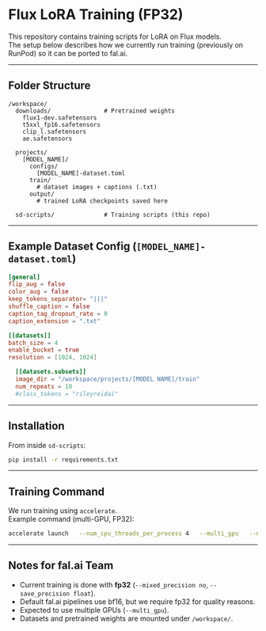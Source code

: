# Flux LoRA Training (FP32)

This repository contains training scripts for LoRA on Flux models.  
The setup below describes how we currently run training (previously on RunPod) so it can be ported to fal.ai.

---

## Folder Structure

```
/workspace/
  downloads/               # Pretrained weights
    flux1-dev.safetensors
    t5xxl_fp16.safetensors
    clip_l.safetensors
    ae.safetensors

  projects/
    [MODEL_NAME]/
      configs/
        [MODEL_NAME]-dataset.toml
      train/
        # dataset images + captions (.txt)
      output/
        # trained LoRA checkpoints saved here

  sd-scripts/              # Training scripts (this repo)
```

---

## Example Dataset Config (`[MODEL_NAME]-dataset.toml`)

```toml
[general]
flip_aug = false
color_aug = false
keep_tokens_separator= "|||"
shuffle_caption = false
caption_tag_dropout_rate = 0
caption_extension = ".txt"

[[datasets]]
batch_size = 4
enable_bucket = true
resolution = [1024, 1024]

  [[datasets.subsets]]
  image_dir = "/workspace/projects/[MODEL NAME]/train"
  num_repeats = 10
  #class_tokens = "rileyreidai"
```

---

## Installation

From inside `sd-scripts`:

```bash
pip install -r requirements.txt
```

---

## Training Command

We run training using `accelerate`.  
Example command (multi-GPU, FP32):

```bash
accelerate launch   --num_cpu_threads_per_process 4   --multi_gpu   --num_processes [NUM_GPUS]   flux_train_network.py   --pretrained_model_name_or_path /workspace/downloads/flux1-dev.safetensors   --clip_l /workspace/downloads/clip_l.safetensors   --t5xxl /workspace/downloads/t5xxl_fp16.safetensors   --ae /workspace/downloads/ae.safetensors   --save_model_as safetensors   --seed 486586   --sdpa   --persistent_data_loader_workers   --max_data_loader_n_workers 2   --network_module networks.lora_flux   --network_dim 32   --network_alpha 64   --gradient_checkpointing   --mixed_precision no   --save_precision float   --dataset_config /workspace/projects/[MODEL NAME]/configs/[MODEL NAME]-dataset.toml   --output_dir /workspace/projects/[MODEL NAME]/output   --output_name [MODEL NAME]-flux_lora-fp32_vR1a   --learning_rate 1e-4   --max_train_epochs 40   --t5xxl_max_token_length 512   --disable_mmap_load_safetensors   --cache_text_encoder_outputs_to_disk   --save_every_n_epochs 10   --optimizer_type bitsandbytes.optim.PagedAdEMAMix8bit   --lr_scheduler cosine_with_restarts   --max_bucket_reso 1536   --max_grad_norm 0.0   --timestep_sampling sigmoid   --discrete_flow_shift 3.1582   --model_prediction_type raw   --guidance_scale 1.0
```

---

## Notes for fal.ai Team

- Current training is done with **fp32** (`--mixed_precision no`, `--save_precision float`).
- Default fal.ai pipelines use bf16, but we require fp32 for quality reasons.
- Expected to use multiple GPUs (`--multi_gpu`).
- Datasets and pretrained weights are mounted under `/workspace/`.
